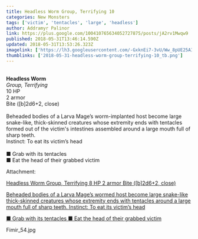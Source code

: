 ```yaml
---
title: Headless Worm Group, Terrifying 10
categories: New Monsters
tags: ['victim', 'tentacles', 'large', 'headless']
author: Addramyr Palinor
link: https://plus.google.com/100410765634052727875/posts/jA2rv1Mwqw9
published: 2018-05-31T13:46:14.590Z
updated: 2018-05-31T13:53:26.323Z
imagelink: ['https://lh3.googleusercontent.com/-GxknEi7-3vU/Ww_8pUE25AI/AAAAAAAAKWU/ENkpRqta2Lw4AqmmWO09DlGvqSc0dkdGwCJoC/w800-h549/Fimir_54.jpg']
thumblinks: ['2018-05-31-headless-worm-group-terrifying-10_tb.png']
---
```


<br /><b>Headless Worm</b><br /><i>Group, Terrifying</i><br />10 HP<br />2 armor<br />Bite ([b]2d6+2, close)<br /><br />Beheaded bodies of a Larva Mage’s worm-implanted host become large snake-like, thick-skinned creatures whose extremity ends with tentacles formed out of the victim&#39;s intestines assembled around a large mouth full of sharp teeth.<br />Instinct: To eat its victim’s head<br /><br />■ Grab with its tentacles<br />■ Eat the head of their grabbed victim<br />


Attachment:

<a href='https://plus.google.com/photos/100410765634052727875/albums/6561740971500240945/6561740968796021762?sqi=100084733231320276299&sqsi=a00a0016-f654-4964-9167-775a274a627c'>Headless Worm
Group, Terrifying
8 HP
2 armor
Bite ([b]2d6+2, close)

Beheaded bodies of a Larva Mage’s wormed host become large snake-like thick-skinned creatures whose extremity ends with tentacles around a large mouth full of sharp teeth.
Instinct: To eat its victim’s head

■ Grab with its tentacles
■ Eat the head of their grabbed victim</a>


Fimir_54.jpg